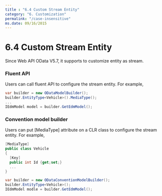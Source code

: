 ```yaml
---
title : "6.4 Custom Stream Entity"
category: "6. Customization"
permalink: "/case-insensitive"
ms.date: 09/16/2015
---
```

# 6.4 Custom Stream Entity

Since Web API OData V5.7, it supports to customize entity as stream.

### Fluent API

Users can call fluent API to configure the stream entity. For example,

```C#
var builder = new ODataModelBuilder();
builder.EntityType<Vehicle>().MediaType();
...
IEdmModel model = builder.GetEdmModel();
```

### Convention model builder

Users can put [MediaType] attribute on a CLR class to configure the stream entity. For example,

```C#
[MediaType]  
public class Vehicle
{
  [Key]
  public int Id {get;set;}
  ...
}

var builder = new ODataConventionModelBuilder();
builder.EntityType<Vehicle>();
IEdmModel modle = builder.GetEdmModel();
```
